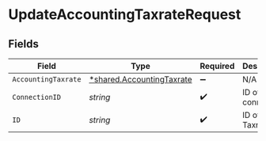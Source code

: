 # UpdateAccountingTaxrateRequest


## Fields

| Field                                                                        | Type                                                                         | Required                                                                     | Description                                                                  |
| ---------------------------------------------------------------------------- | ---------------------------------------------------------------------------- | ---------------------------------------------------------------------------- | ---------------------------------------------------------------------------- |
| `AccountingTaxrate`                                                          | [*shared.AccountingTaxrate](../../../pkg/models/shared/accountingtaxrate.md) | :heavy_minus_sign:                                                           | N/A                                                                          |
| `ConnectionID`                                                               | *string*                                                                     | :heavy_check_mark:                                                           | ID of the connection                                                         |
| `ID`                                                                         | *string*                                                                     | :heavy_check_mark:                                                           | ID of the Taxrate                                                            |